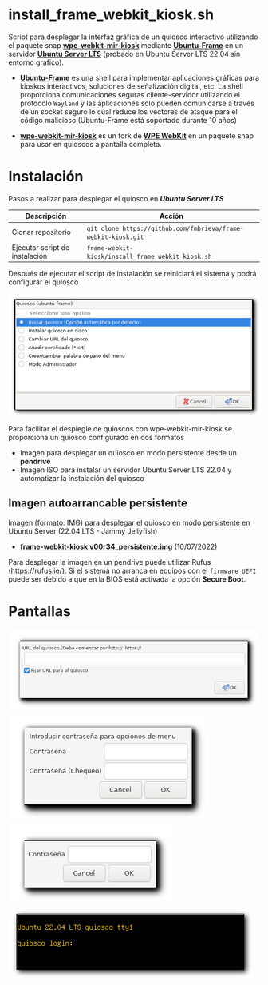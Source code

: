 # install_frame_webkit_kiosk.sh 

Script para desplegar la interfaz gráfica de un quiosco interactivo  utilizando el paquete snap [**wpe-webkit-mir-kiosk**](https://gitlab.com/glancr/wpe-webkit-snap) mediante [**Ubuntu-Frame**](https://mir-server.io/ubuntu-frame) en un servidor [**Ubuntu Server LTS**](https://ubuntu.com/download/server) (probado en Ubuntu Server LTS 22.04 sin entorno gráfico).

- [**Ubuntu-Frame**](https://mir-server.io/ubuntu-frame) es una shell para implementar aplicaciones gráficas para kioskos interactivos, soluciones de señalización digital, etc. La shell proporciona comunicaciones seguras cliente-servidor utilizando el protocolo ```Wayland``` y las aplicaciones solo pueden comunicarse a través de un socket seguro lo cual reduce los vectores de ataque para el código malicioso (Ubuntu-Frame está soportado durante 10 años)

- [**wpe-webkit-mir-kiosk**](https://gitlab.com/glancr/wpe-webkit-snap) es un fork de [**WPE WebKit**](https://wpewebkit.org/) en un paquete snap para usar en quioscos a pantalla completa.

# Instalación

Pasos a realizar para desplegar el quiosco en ***Ubuntu Server LTS***

| Descripción | Acción |
| --- | ---- |
| Clonar repositorio | ```git clone https://github.com/fmbrieva/frame-webkit-kiosk.git```|
| Ejecutar script de instalación | ```frame-webkit-kiosk/install_frame_webkit_kiosk.sh```|

Después de ejecutar el script de instalación se reiniciará el sistema y podrá configurar el quiosco

<img src="images/frame-webkit-kiosk_01.png" >
  
Para facilitar el despiegle de quioscos con wpe-webkit-mir-kiosk se proporciona un quiosco configurado en dos formatos

- Imagen para desplegar un quiosco en modo persistente desde un **pendrive**
- Imagen ISO para instalar un servidor Ubuntu Server LTS 22.04 y automatizar la instalación del quiosco

## Imagen autoarrancable persistente 

Imagen (formato: IMG) para desplegar el quiosco en modo persistente en Ubuntu Server (22.04 LTS - Jammy Jellyfish)

- [**frame-webkit-kiosk v00r34_persistente.img**](https://drive.google.com/file/d/1jdU6VU5s2qzEto4L5-AjsCOtCc9z-Y48/view?usp=sharing) (10/07/2022) 

Para desplegar la imagen en un pendrive puede utilizar Rufus (https://rufus.ie/). 
Si el sistema no arranca en equipos con el ```firmware UEFI``` puede ser debido a que en la BIOS está activada la opción **Secure Boot**.


# Pantallas

  <img src="images/frame-webkit-kiosk_02.png" >
    
  <img src="images/frame-webkit-kiosk_04.png" >
  
  <img src="images/frame-webkit-kiosk_05.png" >

  <img src="images/frame-webkit-kiosk_06.png" >


